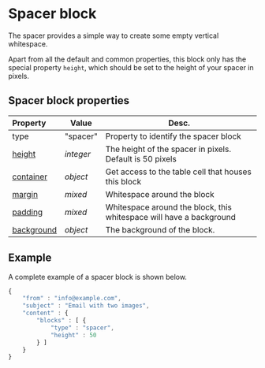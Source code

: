 # Spacer block

The spacer provides a simple way to create some empty vertical whitespace. 

Apart from all the default and common properties, this block only has the special 
property `height`, which should be set to the height of your spacer in pixels.

## Spacer block properties

| Property | Value | Desc.                                                                                                                        |
|:---------|-------|------------------------------------------------------------------------------------------------------------------------------|
| type | "spacer" | Property to identify the spacer block                                                                                         |
| [height](ResponsiveEmail/json/property-spacer-height) | _integer_ | The height of the spacer in pixels. Default is 50 pixels     |
| [container](ResponsiveEmail/json/property-container) | _object_ | Get access to the table cell that houses this block            |
| [margin](ResponsiveEmail/json/property-margin) | _mixed_ | Whitespace around the block                                           |
| [padding](ResponsiveEmail/json/property-padding) | _mixed_ | Whitespace around the block, this whitespace will have a background |
| [background](ResponsiveEmail/json/property-background) | _object_ | The background of the block.                                 |

## Example

A complete example of a spacer block is shown below.

```javascript
{
    "from" : "info@example.com",
    "subject" : "Email with two images",
    "content" : {
        "blocks" : [ {
            "type" : "spacer",
            "height" : 50
        } ]
    }
}
```
